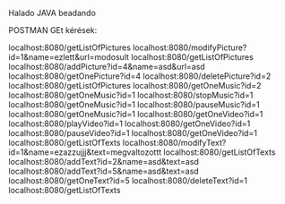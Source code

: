 Halado JAVA beadando

POSTMAN GEt kérések:

localhost:8080/getListOfPictures
localhost:8080/modifyPicture?id=1&name=ezlett&url=modosult
localhost:8080/getListOfPictures
localhost:8080/addPicture?id=4&name=asd&url=asd
localhost:8080/getOnePicture?id=4
localhost:8080/deletePicture?id=2
localhost:8080/getListOfPictures
localhost:8080/getOneMusic?id=2
localhost:8080/getOneMusic?id=1
localhost:8080/stopMusic?id=1
localhost:8080/getOneMusic?id=1
localhost:8080/pauseMusic?id=1
localhost:8080/getOneMusic?id=1
localhost:8080/getOneVideo?id=1
localhost:8080/playVideo?id=1
localhost:8080/getOneVideo?id=1
localhost:8080/pauseVideo?id=1
localhost:8080/getOneVideo?id=1
localhost:8080/getListOfTexts
localhost:8080/modifyText?id=1&name=ezazzujjj&text=megvaltozottt
localhost:8080/getListOfTexts
localhost:8080/addText?id=2&name=asd&text=asd
localhost:8080/addText?id=5&name=asd&text=asd
localhost:8080/getOneText?id=5
localhost:8080/deleteText?id=1
localhost:8080/getListOfTexts
